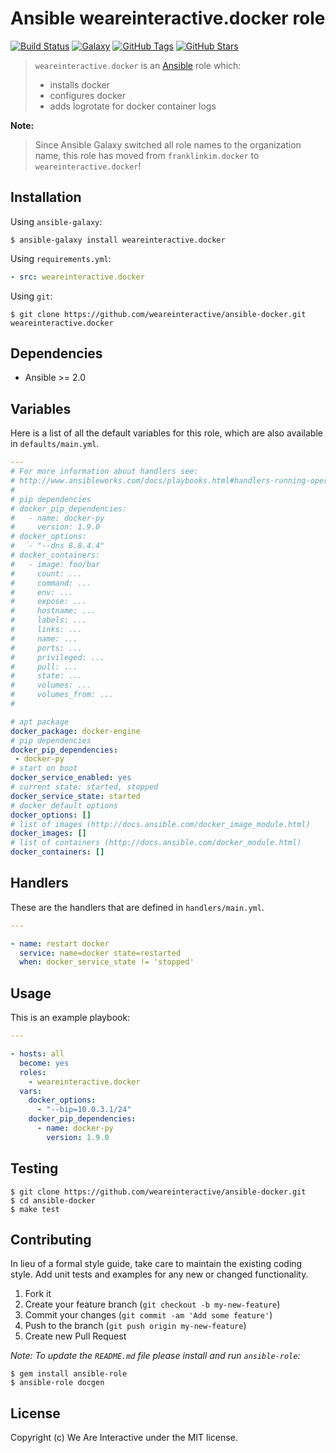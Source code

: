 # Ansible weareinteractive.docker role

[![Build Status](https://img.shields.io/travis/weareinteractive/ansible-docker.svg)](https://travis-ci.org/weareinteractive/ansible-docker)
[![Galaxy](http://img.shields.io/badge/galaxy-weareinteractive.docker-blue.svg)](https://galaxy.ansible.com/list#/roles/3275)
[![GitHub Tags](https://img.shields.io/github/tag/weareinteractive/ansible-docker.svg)](https://github.com/weareinteractive/ansible-docker)
[![GitHub Stars](https://img.shields.io/github/stars/weareinteractive/ansible-docker.svg)](https://github.com/weareinteractive/ansible-docker)

> `weareinteractive.docker` is an [Ansible](http://www.ansible.com) role which:
>
> * installs docker
> * configures docker
> * adds logrotate for docker container logs

**Note:**

> Since Ansible Galaxy switched all role names to the organization name, this role has moved from `franklinkim.docker` to `weareinteractive.docker`!

## Installation

Using `ansible-galaxy`:

```shell
$ ansible-galaxy install weareinteractive.docker
```

Using `requirements.yml`:

```yaml
- src: weareinteractive.docker
```

Using `git`:

```shell
$ git clone https://github.com/weareinteractive/ansible-docker.git weareinteractive.docker
```

## Dependencies

* Ansible >= 2.0

## Variables

Here is a list of all the default variables for this role, which are also available in `defaults/main.yml`.

```yaml
---
# For more information about handlers see:
# http://www.ansibleworks.com/docs/playbooks.html#handlers-running-operations-on-change
#
# pip dependencies
# docker_pip_dependencies:
#   - name: docker-py
#     version: 1.9.0
# docker_options:
#   - "--dns 8.8.4.4"
# docker_containers:
#   - image: foo/bar
#     count: ...
#     command: ...
#     env: ...
#     expose: ...
#     hostname: ...
#     labels: ...
#     links: ...
#     name: ...
#     ports: ...
#     privileged: ...
#     pull: ...
#     state: ...
#     volumes: ...
#     volumes_from: ...
#

# apt package
docker_package: docker-engine
# pip dependencies
docker_pip_dependencies:
 - docker-py
# start on boot
docker_service_enabled: yes
# current state: started, stopped
docker_service_state: started
# docker default options
docker_options: []
# list of images (http://docs.ansible.com/docker_image_module.html)
docker_images: []
# list of containers (http://docs.ansible.com/docker_module.html)
docker_containers: []

```

## Handlers

These are the handlers that are defined in `handlers/main.yml`.

```yaml
---

- name: restart docker
  service: name=docker state=restarted
  when: docker_service_state != 'stopped'

```


## Usage

This is an example playbook:

```yaml
---

- hosts: all
  become: yes
  roles:
    - weareinteractive.docker
  vars:
    docker_options:
      - "--bip=10.0.3.1/24"
    docker_pip_dependencies:
      - name: docker-py
        version: 1.9.0

```


## Testing

```shell
$ git clone https://github.com/weareinteractive/ansible-docker.git
$ cd ansible-docker
$ make test
```

## Contributing
In lieu of a formal style guide, take care to maintain the existing coding style. Add unit tests and examples for any new or changed functionality.

1. Fork it
2. Create your feature branch (`git checkout -b my-new-feature`)
3. Commit your changes (`git commit -am 'Add some feature'`)
4. Push to the branch (`git push origin my-new-feature`)
5. Create new Pull Request

*Note: To update the `README.md` file please install and run `ansible-role`:*

```shell
$ gem install ansible-role
$ ansible-role docgen
```

## License
Copyright (c) We Are Interactive under the MIT license.
